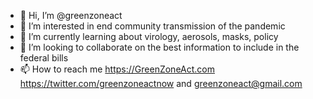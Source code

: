 - 👋 Hi, I’m @greenzoneact
- 👀 I’m interested in end community transmission of the pandemic
- 🌱 I’m currently learning about virology, aerosols, masks, policy
- 💞️ I’m looking to collaborate on the best information to include in the federal bills
- 📫 How to reach me https://GreenZoneAct.com https://twitter.com/greenzoneactnow and greenzoneact@gmail.com

<!---
greenzoneact/greenzoneact is a ✨ special ✨ repository because its `README.md` (this file) appears on your GitHub profile.
You can click the Preview link to take a look at your changes.
--->

